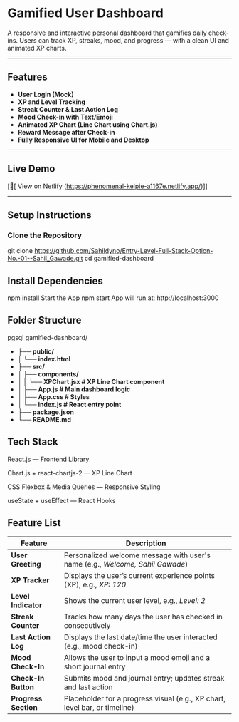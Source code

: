 #  Gamified User Dashboard

A responsive and interactive personal dashboard that gamifies daily check-ins. Users can track XP, streaks, mood, and progress — with a clean UI and animated XP charts.

---

##  Features

- **User Login (Mock)**
- **XP and Level Tracking**
- **Streak Counter & Last Action Log**
- **Mood Check-in with Text/Emoji**
- **Animated XP Chart (Line Chart using Chart.js)**
- **Reward Message after Check-in**
- **Fully Responsive UI for Mobile and Desktop**

---

## Live Demo

[🔗[ View on Netlify (https://phenomenal-kelpie-a1167e.netlify.app/)]]

---

##  Setup Instructions

### Clone the Repository

git clone https://github.com/Sahildyno/Entry-Level-Full-Stack-Option-No.-01--Sahil_Gawade.git
cd gamified-dashboard


## Install Dependencies

npm install
Start the App
npm start
App will run at: http://localhost:3000

## Folder Structure
pgsql
gamified-dashboard/
- **├── public/**
- **│   └── index.html**
- **├── src/**
- **│   ├── components/**
- **│   │   └── XPChart.jsx       # XP Line Chart component**
- **│   ├── App.js                # Main dashboard logic**
- **│   ├── App.css               # Styles**
- **│   └── index.js              # React entry point**
- **├── package.json**
- **└── README.md**

## Tech Stack
React.js — Frontend Library

Chart.js + react-chartjs-2 — XP Line Chart

CSS Flexbox & Media Queries — Responsive Styling

useState + useEffect — React Hooks

## Feature List

| Feature               | Description                                                                   |
| ----------------------| ----------------------------------------------------------------------------- |
|  **User Greeting**    | Personalized welcome message with user's name (e.g., *Welcome, Sahil Gawade*) |
|  **XP Tracker**       | Displays the user’s current experience points (XP), e.g., *XP: 120*           |
|  **Level Indicator**  | Shows the current user level, e.g., *Level: 2*                                |
|  **Streak Counter**   | Tracks how many days the user has checked in consecutively                    |
|  **Last Action Log**  | Displays the last date/time the user interacted (e.g., mood check-in)         |
|  **Mood Check-In**    | Allows the user to input a mood emoji and a short journal entry               |
|  **Check-In Button**  | Submits mood and journal entry; updates streak and last action                |
|  **Progress Section** | Placeholder for a progress visual (e.g., XP chart, level bar, or timeline)    |
